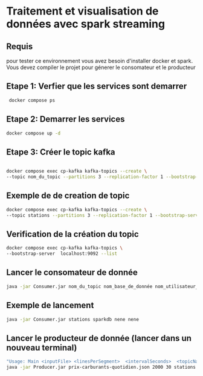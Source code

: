 # Traitement et visualisation de données avec spark streaming
## Requis
pour tester ce environnement vous avez besoin d'installer docker 
et spark. Vous devez compiler le projet pour génerer le consomateur et le producteur

## Etape 1: Verfier que les services sont demarrer 

```bash
 docker compose ps
```
## Etape 2: Demarrer les services

```bash
docker compose up -d
```

## Etape 3: Créer le topic kafka

```bash

docker compose exec cp-kafka kafka-topics --create \
--topic nom_du_topic --partitions 3 --replication-factor 1 --bootstrap-server kafka:9092

```
## Exemple de de creation de topic

```bash
docker compose exec cp-kafka kafka-topics --create \
--topic stations --partitions 3 --replication-factor 1 --bootstrap-server kafka:9092
```
## Verification de la création du topic
```bash
docker compose exec cp-kafka kafka-topics \
--bootstrap-server  localhost:9092 --list

```

## Lancer le consomateur de donnée

```bash
java -jar Consumer.jar nom_du_topic nom_base_de_donnée nom_utilisateur_bd mot_de_pass_bd

```
## Exemple de lancement
```bash
java -jar Consumer.jar stations sparkdb nene nene
```
## Lancer le producteur de donnée (lancer dans un nouveau terminal)
```bash
"Usage: Main <inputFile> <linesPerSegment>  <intervalSeconds>  <topicName>"
java -jar Producer.jar prix-carburants-quotidien.json 2000 30 stations

```